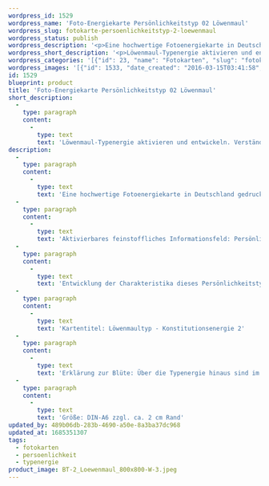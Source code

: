 ```yaml
---
wordpress_id: 1529
wordpress_name: 'Foto-Energiekarte Persönlichkeitstyp 02 Löwenmaul'
wordpress_slug: fotokarte-persoenlichkeitstyp-2-loewenmaul
wordpress_status: publish
wordpress_description: '<p>Eine hochwertige Fotoenergiekarte in Deutschland gedruckt und in Handarbeit laminiert.  Sie ist in Postkartengröße (DIN-A6) oder kleiner gut zu transportieren und kann auch auf den Körper aufgelegt werden.</p><p>Aktivierbares feinstoffliches Informationsfeld: Persönlichkeitsenergie eines Löwenmaul-Typs: Unterhaltend, sprühend, kraftvoll, wechselhaft, lustig.</p><p>Entwicklung der Charakteristika dieses Persönlichkeitstyps. Stärkung der entsprechenden Persönlichkeit mit ihrer besonderen Energiequalität. Ausgleich und Veränderung ungünstiger Zustände innerhalb einer Person, die aufgrund dieser Konstitution entstanden sind. Annahme und Verständnis für einen Menschen mit dieser Persönlichkeitsenergie. Eine Stärkung der eigenen Persönlichkeitsenergie sowie die Beschäftigung mit der Energie anderer Persönlichkeiten kann insgesamt das eigene Selbstbewusstsein stärken.<br />Kartentitel: Löwenmaultyp - Konstitutionsenergie 2</p><p>Erklärung zur Blüte: Über die Typenergie hinaus sind im Energiefeld dieser Blüte in besonderem Maße u.a. elveden-energetisch vorhanden: Sonnige Lebensfreude, Zartheit, Unabhängigkeit.</p><p>Größe: DIN-A6 zzgl. ca. 2 cm Rand<br />Andere Formate sind individuell für Sie innerhalb weniger Tage herstellbar. Bitte kontaktieren Sie uns hierfür unter <a href="mailto:info@elvedenverlag.de">info@elvedenverlag.de</a>.</p><p>Anwendungshinweise</p>'
wordpress_short_description: '<p>Löwenmaul-Typenergie aktivieren und entwickeln. Verständnis für diese Typenergie gewinnen (&#8222;unterhaltend, sprühend, kraftvoll, wechselhaft, lustig&#8220;)<br /><em>Hinweis: Das Wasserzeichen „Elveden Verlag Energiebild“ wird nicht mit gedruckt</em></p>'
wordpress_categories: '[{"id": 23, "name": "Fotokarten", "slug": "fotokarten"}, {"id": 37, "name": "Pers\u00f6nlichkeit", "slug": "persoenlichkeit"}, {"id": 90, "name": "Typenergie", "slug": "typenergie"}]'
wordpress_images: '[{"id": 1533, "date_created": "2016-03-15T03:41:58", "date_created_gmt": "2016-03-15T01:41:58", "date_modified": "2016-03-15T03:41:58", "date_modified_gmt": "2016-03-15T01:41:58", "src": "https://my.feenbaum.de/wp-content/uploads/2016/03/BT-2_Loewenmaul_800x800-W-3.jpeg", "name": "BT-2_Loewenmaul_800x800-W", "alt": ""}]'
id: 1529
blueprint: product
title: 'Foto-Energiekarte Persönlichkeitstyp 02 Löwenmaul'
short_description:
  -
    type: paragraph
    content:
      -
        type: text
        text: 'Löwenmaul-Typenergie aktivieren und entwickeln. Verständnis für diese Typenergie gewinnen (''unterhaltend, sprühend, kraftvoll, wechselhaft, lustig'')'
description:
  -
    type: paragraph
    content:
      -
        type: text
        text: 'Eine hochwertige Fotoenergiekarte in Deutschland gedruckt und in Handarbeit laminiert.  Sie ist in Postkartengröße (DIN-A6) oder kleiner gut zu transportieren und kann auch auf den Körper aufgelegt werden.'
  -
    type: paragraph
    content:
      -
        type: text
        text: 'Aktivierbares feinstoffliches Informationsfeld: Persönlichkeitsenergie eines Löwenmaul-Typs: Unterhaltend, sprühend, kraftvoll, wechselhaft, lustig.'
  -
    type: paragraph
    content:
      -
        type: text
        text: 'Entwicklung der Charakteristika dieses Persönlichkeitstyps. Stärkung der entsprechenden Persönlichkeit mit ihrer besonderen Energiequalität. Ausgleich und Veränderung ungünstiger Zustände innerhalb einer Person, die aufgrund dieser Konstitution entstanden sind. Annahme und Verständnis für einen Menschen mit dieser Persönlichkeitsenergie. Eine Stärkung der eigenen Persönlichkeitsenergie sowie die Beschäftigung mit der Energie anderer Persönlichkeiten kann insgesamt das eigene Selbstbewusstsein stärken.'
  -
    type: paragraph
    content:
      -
        type: text
        text: 'Kartentitel: Löwenmaultyp - Konstitutionsenergie 2'
  -
    type: paragraph
    content:
      -
        type: text
        text: 'Erklärung zur Blüte: Über die Typenergie hinaus sind im Energiefeld dieser Blüte in besonderem Maße u.a. elveden-energetisch vorhanden: Sonnige Lebensfreude, Zartheit, Unabhängigkeit.'
  -
    type: paragraph
    content:
      -
        type: text
        text: 'Größe: DIN-A6 zzgl. ca. 2 cm Rand'
updated_by: 489b06db-283b-4690-a50e-8a3ba37dc968
updated_at: 1685351307
tags:
  - fotokarten
  - persoenlichkeit
  - typenergie
product_image: BT-2_Loewenmaul_800x800-W-3.jpeg
---
```

